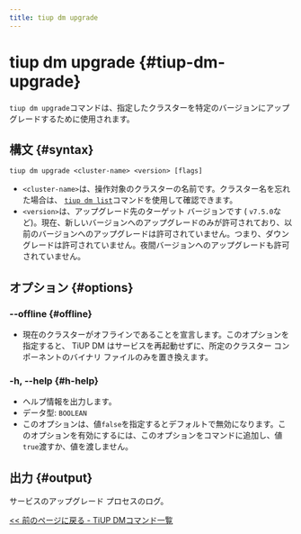 ```yaml
---
title: tiup dm upgrade
---
```


# tiup dm upgrade {#tiup-dm-upgrade}

`tiup dm upgrade`コマンドは、指定したクラスターを特定のバージョンにアップグレードするために使用されます。

## 構文 {#syntax}

```shell
tiup dm upgrade <cluster-name> <version> [flags]
```

-   `<cluster-name>`は、操作対象のクラスターの名前です。クラスター名を忘れた場合は、 [`tiup dm list`](/tiup/tiup-component-dm-list.md)コマンドを使用して確認できます。
-   `<version>`は、アップグレード先のターゲット バージョンです ( `v7.5.0`など)。現在、新しいバージョンへのアップグレードのみが許可されており、以前のバージョンへのアップグレードは許可されていません。つまり、ダウングレードは許可されていません。夜間バージョンへのアップグレードも許可されていません。

## オプション {#options}

### &#x20;--offline {#offline}

-   現在のクラスターがオフラインであることを宣言します。このオプションを指定すると、 TiUP DM はサービスを再起動せずに、所定のクラスター コンポーネントのバイナリ ファイルのみを置き換えます。

### -h, --help {#h-help}

-   ヘルプ情報を出力します。
-   データ型: `BOOLEAN`
-   このオプションは、値`false`を指定するとデフォルトで無効になります。このオプションを有効にするには、このオプションをコマンドに追加し、値`true`渡すか、値を渡しません。

## 出力 {#output}

サービスのアップグレード プロセスのログ。

[&lt;&lt; 前のページに戻る - TiUP DMコマンド一覧](/tiup/tiup-component-dm.md#command-list)
